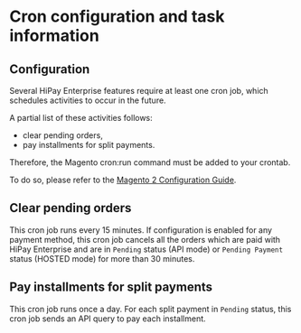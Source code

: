 # Cron configuration and task information

## Configuration

Several HiPay Enterprise features require at least one cron job, which schedules activities to occur in the future.  

A partial list of these activities follows:
- clear pending orders,
- pay installments for split payments.

Therefore, the Magento cron:run command must be added to your crontab.

To do so, please refer to the [Magento 2 Configuration Guide](http://devdocs.magento.com/guides/v2.0/config-guide/cli/config-cli-subcommands-cron.html).

## Clear pending orders

This cron job runs every 15 minutes.
If configuration is enabled for any payment method, this cron job cancels all the orders which are paid with HiPay Enterprise and are in `Pending` status (API mode) or `Pending Payment` status (HOSTED mode) for more than 30 minutes.

## Pay installments for split payments

This cron job runs once a day.
For each split payment in `Pending` status, this cron job sends an API query to pay each installment.
